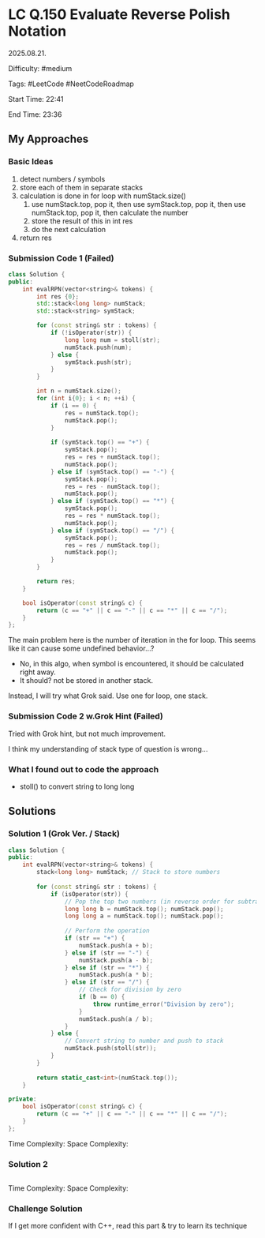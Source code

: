 # LC Q.150 Evaluate Reverse Polish Notation

2025.08.21.

Difficulty: #medium

Tags: #LeetCode #NeetCodeRoadmap

Start Time: 22:41

End Time: 23:36

## My Approaches

### Basic Ideas
1. detect numbers / symbols
2. store each of them in separate stacks
3. calculation is done in for loop with numStack.size()
   1. use numStack.top, pop it, then use symStack.top, pop it, then use numStack.top, pop it, then calculate the number
   2. store the result of this in int res
   3. do the next calculation
4. return res

### Submission Code 1 (Failed)
~~~cpp
class Solution {
public:
    int evalRPN(vector<string>& tokens) {
        int res {0};
        std::stack<long long> numStack;
        std::stack<string> symStack;

        for (const string& str : tokens) {
            if (!isOperator(str)) {
                long long num = stoll(str);
                numStack.push(num);
            } else {
                symStack.push(str);
            }
        }

        int n = numStack.size();
        for (int i{0}; i < n; ++i) {
            if (i == 0) {
                res = numStack.top();
                numStack.pop();
            }
            
            if (symStack.top() == "+") {
                symStack.pop();
                res = res + numStack.top();
                numStack.pop();
            } else if (symStack.top() == "-") {
                symStack.pop();
                res = res - numStack.top();
                numStack.pop();
            } else if (symStack.top() == "*") {
                symStack.pop();
                res = res * numStack.top();
                numStack.pop();
            } else if (symStack.top() == "/") {
                symStack.pop();
                res = res / numStack.top();
                numStack.pop();
            }
        }

        return res;
    }

    bool isOperator(const string& c) {
        return (c == "+" || c == "-" || c == "*" || c == "/");
    }
};
~~~

The main problem here is the number of iteration in the for loop.
This seems like it can cause some undefined behavior...?
- No, in this algo, when symbol is encountered, it should be calculated right away.
- It should? not be stored in another stack.

Instead, I will try what Grok said.
Use one for loop, one stack.

### Submission Code 2 w.Grok Hint (Failed)
Tried with Grok hint, but not much improvement.

I think my understanding of stack type of question is wrong...

### What I found out to code the approach
- stoll() to convert string to long long

## Solutions

### Solution 1 (Grok Ver. / Stack)
~~~cpp
class Solution {
public:
    int evalRPN(vector<string>& tokens) {
        stack<long long> numStack; // Stack to store numbers
        
        for (const string& str : tokens) {
            if (isOperator(str)) {
                // Pop the top two numbers (in reverse order for subtraction/division)
                long long b = numStack.top(); numStack.pop();
                long long a = numStack.top(); numStack.pop();
                
                // Perform the operation
                if (str == "+") {
                    numStack.push(a + b);
                } else if (str == "-") {
                    numStack.push(a - b);
                } else if (str == "*") {
                    numStack.push(a * b);
                } else if (str == "/") {
                    // Check for division by zero
                    if (b == 0) {
                        throw runtime_error("Division by zero");
                    }
                    numStack.push(a / b);
                }
            } else {
                // Convert string to number and push to stack
                numStack.push(stoll(str));
            }
        }
        
        return static_cast<int>(numStack.top());
    }

private:
    bool isOperator(const string& c) {
        return (c == "+" || c == "-" || c == "*" || c == "/");
    }
};
~~~

Time Complexity: 
Space Complexity: 

### Solution 2
~~~cpp

~~~

Time Complexity: 
Space Complexity: 

### Challenge Solution
If I get more confident with C++, read this part & try to learn its technique
~~~cpp

~~~